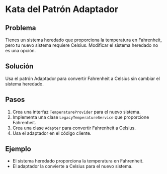 # Kata del Patrón Adaptador

## Problema
Tienes un sistema heredado que proporciona la temperatura en Fahrenheit, pero tu nuevo sistema requiere Celsius. Modificar el sistema heredado no es una opción.

## Solución
Usa el patrón Adaptador para convertir Fahrenheit a Celsius sin cambiar el sistema heredado.

## Pasos
1. Crea una interfaz `TemperatureProvider` para el nuevo sistema.
2. Implementa una clase `LegacyTemperatureService` que proporcione Fahrenheit.
3. Crea una clase `Adapter` para convertir Fahrenheit a Celsius.
4. Usa el adaptador en el código cliente.

## Ejemplo
- El sistema heredado proporciona la temperatura en Fahrenheit.
- El adaptador la convierte a Celsius para el nuevo sistema.